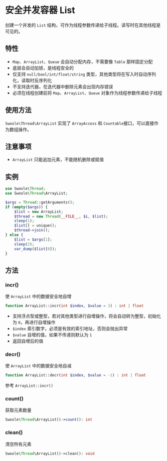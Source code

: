 # 安全并发容器 List

创建一个并发的 `List` 结构，可作为线程参数传递给子线程。读写时在其他线程是可见的。

## 特性
- `Map`、`ArrayList`、`Queue` 会自动分配内存，不需要像 `Table` 那样固定分配
- 底层会自动加锁，是线程安全的
- 仅支持 `null/bool/int/float/string` 类型，其他类型将在写入时自动序列化，读取时反序列化
- 不支持迭代器，在迭代器中删除元素会出现内存错误
- 必须在线程创建前将 `Map`、`ArrayList`、`Queue` 对象作为线程参数传递给子线程

## 使用方法
`Swoole\Thread\ArrayList` 实现了 `ArrayAccess` 和 `Countable`接口，可以直接作为数组操作。

## 注意事项
- `ArrayList` 只能追加元素，不能随机删除或赋值

## 实例

```php
use Swoole\Thread;
use Swoole\Thread\ArrayList;

$args = Thread::getArguments();
if (empty($args)) {
    $list = new ArrayList;
    $thread = new Thread(__FILE__, $i, $list);
    sleep(1);
    $list[] = unique();
    $thread->join();
} else {
    $list = $args[1];
    sleep(2);
    var_dump($list[0]);
}
```

## 方法

### incr()

使 `ArrayList` 中的数据安全地自增

```php
function ArrayList::incr(int $index, $value = 1) : int | float
```

- 支持浮点型或整型，若对其他类型进行自增操作，将会自动转为整型，初始化为 `0`，再进行自增操作
- `$index` 索引数字，必须是有效的索引地址，否则会抛出异常
- `$value` 自增的值，如果不传递则默认为 `1`
- 返回自增后的值

### decr()

使 `ArrayList` 中的数据安全地自减

```php
function ArrayList::decr(int $index, $value = -1) : int | float
```

参考 `ArrayList::incr()`

### count()
获取元素数量

```php
Swoole\Thread\ArrayList()->count(): int
```

### clean()
清空所有元素

```php
Swoole\Thread\ArrayList()->clean(): void
```
